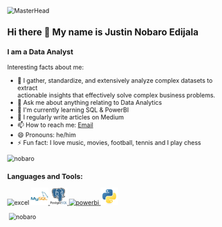 ![MasterHead](https://images.datacamp.com/image/upload/f_auto,q_auto:best/v1610040676/Linkedin_Cover_-_Data_Analyst_cb4umx.png)
## Hi there 👋 My name is Justin Nobaro Edijala
### **I am a Data Analyst**
Interesting facts about me:
- 🔭 I gather, standardize, and extensively analyze complex datasets to extract <br> actionable insights that effectively solve complex business problems.
- 💬 Ask me about anything relating to Data Analytics
- 🌱 I'm currently learning SQL & PowerBI
- 📝 I regularly write articles on Medium
- 📫 How to reach me: [Email](justinedijala@yahoo.com)
- 😄 Pronouns: he/him
- ⚡ Fun fact: I love music, movies, football, tennis and I play chess
<p align="left"> <img src="https://komarev.com/ghpvc/?username=nobaro&label=Profile%20views&color=0e75b6&style=flat" alt="nobaro" /> </p>
<h3 align="left">Languages and Tools:</h3>
<p <a href="https://www.microsoft.com" target="_blank" rel="noreferrer"> <img src="https://cdn.iconscout.com/icon/free/png-512/free-microsoft-excel-1411847-1194336.png?f=webp&w=512" alt="excel" width="40" height="40"/> </a> <a align="left"> <a href="https://www.mysql.com/" target="_blank" rel="noreferrer"> <img src="https://raw.githubusercontent.com/devicons/devicon/master/icons/mysql/mysql-original-wordmark.svg" alt="mysql" width="40" height="40"/> </a> <a href="https://www.postgresql.org" target="_blank" rel="noreferrer"> <img src="https://raw.githubusercontent.com/devicons/devicon/master/icons/postgresql/postgresql-original-wordmark.svg" alt="postgresql" width="40" height="40"/> </a> <a href="https://www.microsoft.com" target="_blank" rel="noreferrer"> <img src="https://seeklogo.com/images/P/power-bi-icon-logo-E1B451ED39-seeklogo.com.png" alt="powerbi" width="35" height="35"/> </a> <a href="https://www.python.org" target="_blank" rel="noreferrer"> <img src="https://raw.githubusercontent.com/devicons/devicon/master/icons/python/python-original.svg" alt="python" width="40" height="40"/> </a> </p>
<p>&nbsp;<img align="center" src="https://github-readme-stats.vercel.app/api?username=nobaro&show_icons=true&locale=en" alt="nobaro" /></p>
